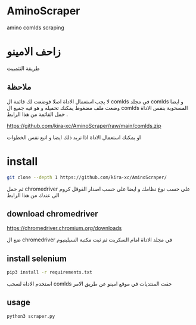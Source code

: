 # AminoScraper
amino comIds scraping

# زاحف الامينو 
طريقة التثمبيت 

## ملاحظة 
لا يجب استعمال الاداة اصلا فوضعت لك قائمة ال comIds في مجلد comIds
و ايضا وضعت ملف مضغوط يمكنك تحميله و هو فيه جميع ال comIds المسحوبة بنفس الاداة 
حمل القائمة من هذا الرابط .

https://github.com/kira-xc/AminoScraper/raw/main/comIds.zip

او يمكنك استعمال الاداة اذا تريد ذلك ايضا و اتبع نفس الخطوات

# install 
```bash
git clone --depth 1 https://github.com/kira-xc/AminoScraper/
```
ثم حمل chromedriver على حسب نوع نظامك و ايضا على حسب اصدار القوقل كروم الي عندك من هذا الرابط 
## download chromedriver
https://chromedriver.chromium.org/downloads

ضع ال chromedriver في مجلد الاداة امام السكربت 
ثم 
ثبت مكتبة السيلينيوم 
## install selenium
```bash
pip3 install -r requirements.txt
```

استخدم الاداة لسحب comIds حقت المنتديات في موقع امينو عن طريق الامر 

## usage
```bash
python3 scraper.py
```

